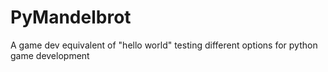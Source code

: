 # PyMandelbrot
A game dev equivalent of "hello world" testing different options for python game development
